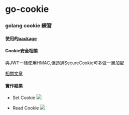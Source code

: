# go-cookie

### golang cookie 練習

#### 使用的[package](https://github.com/gorilla/securecookie)

#### Cookie安全相關
與JWT一樣使用HMAC,但透過SecureCookie可多做一層加密

[相關文章](https://segmentfault.com/a/1190000021949077)

#### 實作結果
* Set Cookie 
![](https://scontent.xx.fbcdn.net/v/t1.15752-9/p206x206/226435964_882740589002671_53447588440583694_n.png?_nc_cat=106&ccb=1-3&_nc_sid=aee45a&_nc_ohc=vvVIWLQGCPEAX_AfKtu&_nc_ad=z-m&_nc_cid=0&_nc_ht=scontent.xx&oh=b191c19f45fdf078cdcfa8878ad7115b&oe=612B2E57)

* Read Cookie
![](https://scontent.xx.fbcdn.net/v/t1.15752-9/p206x206/221941369_204550304953344_2002520187338482510_n.png?_nc_cat=103&ccb=1-3&_nc_sid=aee45a&_nc_ohc=g63nY9b3m-sAX_ep5ft&_nc_ad=z-m&_nc_cid=0&_nc_ht=scontent.xx&oh=82c35880a38752a537d9f35d3380c438&oe=612AF5F2)